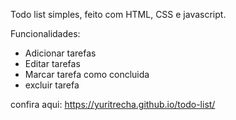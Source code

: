 Todo list simples, feito com HTML, CSS e javascript.

Funcionalidades:

- Adicionar tarefas
- Editar tarefas
- Marcar tarefa como concluida
- excluir tarefa

confira aqui:
https://yuritrecha.github.io/todo-list/
